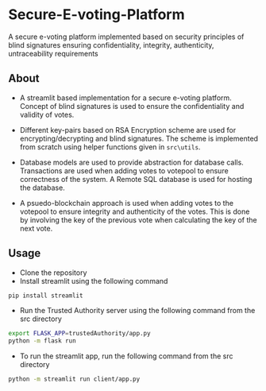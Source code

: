 # Secure-E-voting-Platform
A secure e-voting platform implemented based on security principles of blind signatures ensuring confidentiality, integrity, authenticity, untraceability requirements

## About
- A streamlit based implementation for a secure e-voting platform. Concept of blind signatures is used to ensure the confidentiality and validity of votes.

- Different key-pairs based on RSA Encryption scheme are used for encrypting/decrypting and blind signatures. The scheme is implemented from scratch using helper functions given in `src\utils`.

- Database models are used to provide abstraction for database calls. Transactions are used when adding votes to votepool to ensure correctness of the system. A Remote SQL database is used for hosting the database.

- A psuedo-blockchain approach is used when adding votes to the votepool to ensure integrity and authenticity of the votes. This is done by involving the key of the previous vote when calculating the key of the next vote.

## Usage
- Clone the repository
- Install streamlit using the following command
```bash
pip install streamlit
```

- Run the Trusted Authority server using the following command from the src directory
```bash
export FLASK_APP=trustedAuthority/app.py
python -m flask run
```

- To run the streamlit app, run the following command from the src directory
```bash
python -m streamlit run client/app.py
```

